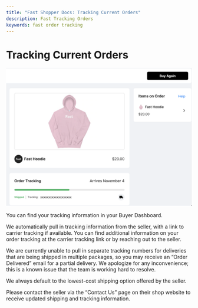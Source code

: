 ```yaml
---
title: "Fast Shopper Docs: Tracking Current Orders"
description: Fast Tracking Orders
keywords: fast order tracking
---
```


# Tracking Current Orders

<img alt="current order on your dashboard"  src="./images/tracking-order.png"/>

You can find your tracking information in your Buyer Dashboard.

We automatically pull in tracking information from the seller, with a link to carrier tracking if available. You can find additional information on your order tracking at the carrier tracking link or by reaching out to the seller.

We are currently unable to pull in separate tracking numbers for deliveries that are being shipped in multiple packages, so you may receive an “Order Delivered” email for a partial delivery. We apologize for any inconvenience; this is a known issue that the team is working hard to resolve.

We always default to the lowest-cost shipping option offered by the seller.

Please contact the seller via the “Contact Us” page on their shop website to receive updated shipping and tracking information.
